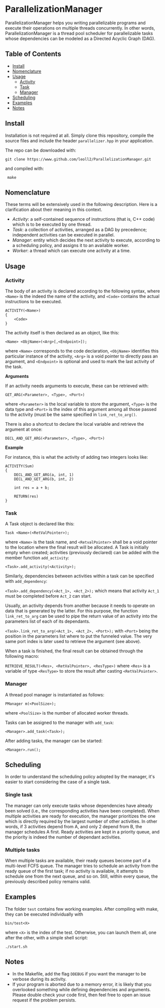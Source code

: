 # ParallelizationManager
ParallelizationManager helps you writing parallelizable programs and execute their operations on multiple threads concurrently. In other words, ParallelizationManager is a thread pool scheduler for parallelizable tasks whose dependencies can be modeled as a Directed Acyclic Graph (DAG).

## Table of Contents
- [Install](#install)
- [Nomenclature](#nomenclature)
- [Usage](#usage)
  - [Activity](#activity)
  - [Task](#task)
  - [Manager](#manager)
- [Scheduling](#scheduling)
- [Examples](#examples)
- [Notes](#notes)

## Install

Installation is not required at all. Simply clone this repository, compile the source files and include the header `parallelizer.hpp` in your application.

The repo can be downloaded with:

```git clone https://www.github.com/leoll2/ParallelizationManager.git```

and compiled with:

``` make```

## Nomenclature
These terms will be extensively used in the following description. Here is a clarification about their meaning in this context.
- *Activity*: a self-contained sequence of instructions (that is, C++ code) which is to be executed by one thread.
- *Task*: a collection of activities, arranged as a DAG by precedence; independent activities can be executed in parallel.
- *Manager*: entity which decides the next activity to execute, according to a scheduling policy, and assigns it to an available worker.
- *Worker*: a thread which can execute one activity at a time.

## Usage

### Activity

The body of an activity is declared according to the following syntax, where `<Name>` is the indeed the name of the activity, and `<Code>` contains the actual instructions to be executed.

```
ACTIVITY(<Name>)
{
	<Code>
}
```

The activity itself is then declared as an object, like this:
```
<Name> <ObjName>(<Arg>[,<Endpoint>]);
```
where `<Name>` corresponds to the code declaration, `<ObjName>` identifies this particular instance of the activity, `<Arg>` is a void pointer to directly pass an argument, and `<Endpoint>` is optional and used to mark the last activity of the task.

**Arguments**

If an activity needs arguments to execute, these can be retrieved with:
```
GET_ARG(<Parameter>, <Type>, <Port>)
```
where `<Parameter>` is the local variable to store the argument, `<Type>` is the data type and `<Port>` is the index of this argument among all those passed to the activity (must be the same specified in `link_ret_to_arg()`.

There is also a shortcut to declare the local variable and retrieve the argument at once:
```
DECL_AND_GET_ARG(<Parameter>, <Type>, <Port>)
```

**Example**

For instance, this is what the activity of adding two integers looks like:

```
ACTIVITY(Sum)
{
	DECL_AND_GET_ARG(a, int, 1)
	DECL_AND_GET_ARG(b, int, 2)

	int res = a + b;
	
	RETURN(res)
}
```

### Task

A Task object is declared like this:

```
Task <Name>(<RetValPointer>);
```
where `<Name>` is the task name, and `<RetvalPointer>` shall be a void pointer to the location where the final result will be allocated. A Task is initially empty when created; activities (previously declared) can be added with the member function `add_activity`:

```<Task>.add_activity(<Activity>);```

Similarly, dependencies between activities within a task can be specified with `add_dependency`:

```<Task>.add_dependency(<Act_1>, <Act_2>);```
which means that activity `Act_1` must be completed before `Act_2` can start.

Usually, an activity depends from another because it needs to operate on data that is generated by the latter. For this purpose, the function `link_ret_to_arg` can be used to pipe the return value of an activity into the parameters list of each of its dependants.

```<Task>.link_ret_to_arg(<Act_1>, <Act_2>, <Port>);```
with `<Port>` being the position in the parameters list where to put the funneled value. The very same port index is later used to retrieve the argument (see above).

When a task is finished, the final result can be obtained through the following macro:

```RETRIEVE_RESULT(<Res>, <RetValPointer>, <ResType>)```
where `<Res>` is a variable of type `<ResType>` to store the result after casting `<RetValPointer>`.

### Manager
A thread pool manager is instantiated as follows:

```PManager m(<PoolSize>);```

where `<PoolSize>` is the number of allocated worker threads.

Tasks can be assigned to the manager with `add_task`:

```<Manager>.add_task(<Task>);```

After adding tasks, the manager can be started:

```<Manager>.run();```

## Scheduling

In order to understand the scheduling policy adopted by the manager, it's easier to start considering the case of a single task.

### Single task
The manager can only execute tasks whose dependencies have already been solved (i.e., the corresponding activities have been completed). When multiple activities are ready for execution, the manager prioritizes the one which is directly required by the largest number of other activities. In other words, if 3 activities depend from A, and only 2 depend from B, the manager schedules A first.
Ready activities are kept in a priority queue, and the priority is indeed the number of dependant activities.

### Multiple tasks

When multiple tasks are available, their ready queues become part of a multi-level FCFS queue.
The manager tries to schedule an activity from the ready queue of the first task; if no activity is available, it attempts to schedule one from the next queue, and so on. Still, within every queue, the previously described policy remains valid.

## Examples

The folder `test` contains few working examples.
After compiling with make, they can be executed individually with

```
bin/test<X>
```

where `<X>` is the index of the test.
Otherwise, you can launch them all, one after the other, with a simple shell script:

```
./start.sh
```

## Notes

- In the Makefile, add the flag `DDEBUG` if you want the manager to be verbose during its activity.
- If your program is aborted due to a memory error, it is likely that you overlooked something while defining dependencies and arguments. Please double check your code first, then feel free to open an issue request if the problem persists.
